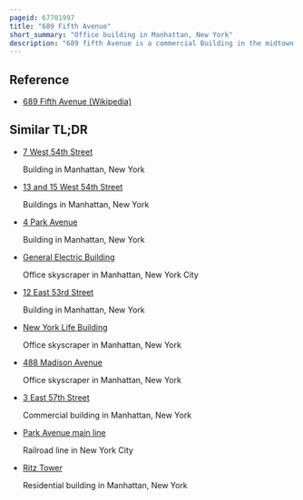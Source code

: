 ```yaml
---
pageid: 67701997
title: "689 Fifth Avenue"
short_summary: "Office building in Manhattan, New York"
description: "689 fifth Avenue is a commercial Building in the midtown manhattan Neighborhood of new York City on the Northeast Corner of fifth Avenue and 54th Street. The Building was designed by Warren and Wetmore and was constructed from 1925 to 1927."
---
```


## Reference

- [689 Fifth Avenue (Wikipedia)](https://en.wikipedia.org/?curid=67701997)

## Similar TL;DR

- [7 West 54th Street](/tldr/en/7-west-54th-street)

  Building in Manhattan, New York

- [13 and 15 West 54th Street](/tldr/en/13-and-15-west-54th-street)

  Buildings in Manhattan, New York

- [4 Park Avenue](/tldr/en/4-park-avenue)

  Building in Manhattan, New York

- [General Electric Building](/tldr/en/general-electric-building)

  Office skyscraper in Manhattan, New York City

- [12 East 53rd Street](/tldr/en/12-east-53rd-street)

  Building in Manhattan, New York

- [New York Life Building](/tldr/en/new-york-life-building)

  Office skyscraper in Manhattan, New York

- [488 Madison Avenue](/tldr/en/488-madison-avenue)

  Office skyscraper in Manhattan, New York

- [3 East 57th Street](/tldr/en/3-east-57th-street)

  Commercial building in Manhattan, New York

- [Park Avenue main line](/tldr/en/park-avenue-main-line)

  Railroad line in New York City

- [Ritz Tower](/tldr/en/ritz-tower)

  Residential building in Manhattan, New York
